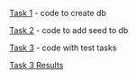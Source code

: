 
[Task 1](create.sql) - code to create db

[Task 2](seed.sql) - code to add seed to db

[Task 3](query.sql) - code with test tasks

[Task 3 Results](https://github.com/ICxodnik/goit-rdb-hw-04/tree/main/results)
